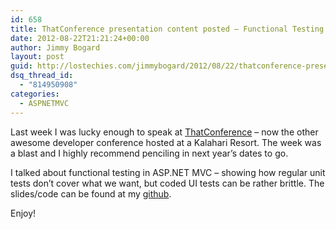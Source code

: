 ```yaml
---
id: 658
title: ThatConference presentation content posted – Functional Testing in MVC
date: 2012-08-22T21:21:24+00:00
author: Jimmy Bogard
layout: post
guid: http://lostechies.com/jimmybogard/2012/08/22/thatconference-presentation-content-posted-functional-testing-in-mvc/
dsq_thread_id:
  - "814950908"
categories:
  - ASPNETMVC
---
```

Last week I was lucky enough to speak at [ThatConference](http://www.thatconference.com/) – now the other awesome developer conference hosted at a Kalahari Resort. The week was a blast and I highly recommend penciling in next year’s dates to go.

I talked about functional testing in ASP.NET MVC – showing how regular unit tests don’t cover what we want, but coded UI tests can be rather brittle. The slides/code can be found at my [github](https://github.com/jbogard/presentations).

Enjoy!